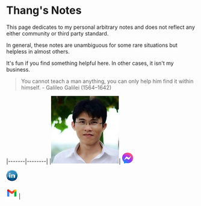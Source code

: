 # Thang's Notes


This page dedicates to my personal arbitrary notes and does not reflect any either community or third party standard. 

In general, these notes are unambiguous for some rare situations but helpless in almost others. 

It's fun if you find something helpful here. In other cases, it isn't my business.

>
> You cannot teach a man anything, you can only help him find it within himself. - Galileo Galilei (1564–1642)
>

|-------|--------|
|![my_piture](./assets/images/my_picture3x3.jpg)| [![pic](./assets/images/icon_messenger.png)](https://www.facebook.com/thangckt111) 

  [![pic](./assets/images/icon_linkedin.jpg)](https://www.linkedin.com/in/thang-nguyen-5b458a218)
  
  [![pic](./assets/images/icon_email.png)](mailto:caothangckt@gmail.com) |
